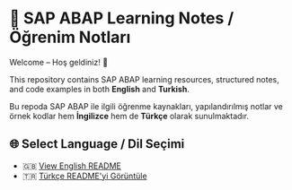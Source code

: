 # 📘 SAP ABAP Learning Notes / Öğrenim Notları

Welcome – Hoş geldiniz! 👋

This repository contains SAP ABAP learning resources, structured notes, and code examples in both **English** and **Turkish**.

Bu repoda SAP ABAP ile ilgili öğrenme kaynakları, yapılandırılmış notlar ve örnek kodlar hem **İngilizce** hem de **Türkçe** olarak sunulmaktadır.

## 🌐 Select Language / Dil Seçimi

- 🇬🇧 [View English README](../README_EN.md)
- 🇹🇷 [Türkçe README'yi Görüntüle](../README_TR.md)

